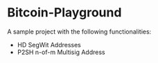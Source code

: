 # Bitcoin-Playground

A sample project with the following functionalities:
  - HD SegWit Addresses
  - P2SH n-of-m Multisig Address
